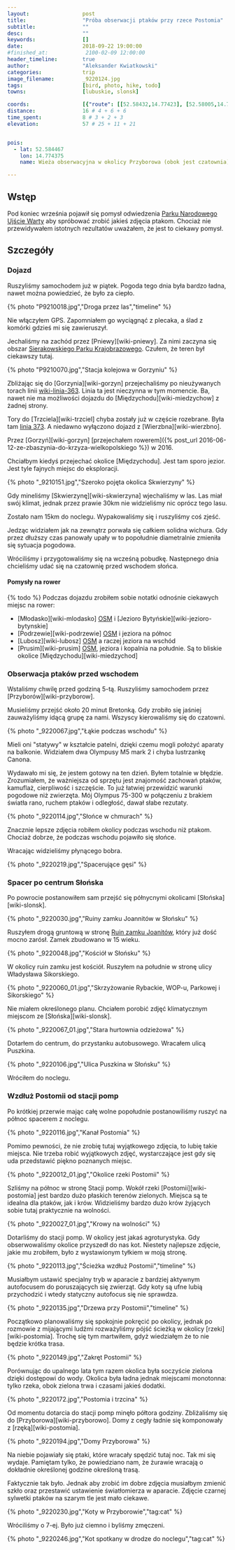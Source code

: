 ```yaml
---
layout:                 post
title:                  "Próba obserwacji ptaków przy rzece Postomia"
subtitle:               ""
desc:                   ""
keywords:               []
date:                   2018-09-22 19:00:00
#finished_at:            2100-02-09 12:00:00
header_timeline:        true
author:                 "Aleksander Kwiatkowski"
categories:             trip
image_filename:         _9220124.jpg
tags:                   [bird, photo, hike, todo]
towns:                  [lubuskie, slonsk]

coords:                 [{"route": [[52.58432,14.77423], [52.58005,14.74711]], "type": "hike"}, {"route": [[52.57587,14.81131], [52.56982,14.80427], [52.56335,14.80522]], "type": "hike"}]
distance:               16 # 4 + 6 + 6
time_spent:             8 # 3 + 2 + 3
elevation:              57 # 25 + 11 + 21


pois:
  - lat: 52.584467
    lon: 14.774375
    name: Wieża obserwacyjna w okolicy Przyborowa (obok jest czatownia)

---
```


[wiki-ujscie-warty]: https://pl.wikipedia.org/wiki/Park_Narodowy_%E2%80%9EUj%C5%9Bcie_Warty%E2%80%9D

## Wstęp

Pod koniec września pojawił się pomysł odwiedzenia
[Parku Narodowego Ujście Warty][wiki-ujscie-warty] aby spróbować zrobić jakieś
zdjęcia ptakom. Chociaż nie przewidywałem istotnych rezultatów uważałem, że
jest to ciekawy pomysł.

## Szczegóły

### Dojazd

Ruszyliśmy samochodem już w piątek. Pogoda tego dnia była bardzo ładna, nawet
można powiedzieć, że było za ciepło.

{% photo "P9210018.jpg","Droga przez las","timeline" %}

Nie włączyłem GPS. Zapomniałem go wyciągnąć z plecaka, a ślad z komórki gdzieś mi się
zawieruszył.

[wiki-sierakowski-park]: https://pl.wikipedia.org/wiki/Sierakowski_Park_Krajobrazowy

Jechaliśmy na zachód przez [Pniewy][wiki-pniewy]. Za nimi zaczyna się
obszar [Sierakowskiego Parku Krajobrazowego][wiki-sierakowski-park].
Czułem, że teren był ciekawszy tutaj.

{% photo "P9210070.jpg","Stacja kolejowa w Gorzyniu" %}

Zbliżając się do [Gorzynia][wiki-gorzyn] przejechaliśmy po nieużywanych
torach linii [wiki-linia-363][wiki-linia-363]. Linia ta jest nieczynna w tym momencie.
Ba, nawet nie ma możliwości dojazdu do [Międzychodu][wiki-miedzychow] z żadnej strony.

Tory do [Trzciela][wiki-trzciel] chyba zostały już w częście rozebrane.
Była tam [linia 373][wiki-linia-373]. A niedawno wyłączono dojazd z [Wierzbna][wiki-wierzbno].

[wiki-linia-373]: https://pl.wikipedia.org/wiki/Linia_kolejowa_nr_373

Przez [Gorzyń][wiki-gorzyn]
[przejechałem rowerem]({% post_url 2016-06-12-ze-zbaszynia-do-krzyza-wielkopolskiego %})
w 2016.

[wiki-linia-363]: https://pl.wikipedia.org/wiki/Linia_kolejowa_nr_363

Chciałbym kiedyś przejechać okolice [Międzychodu]. Jest tam sporo jezior.
Jest tyle fajnych miejsc do eksploracji.

{% photo "\_9210151.jpg","Szeroko pojęta okolica Skwierzyny" %}

Gdy mineliśmy [Skwierzynę][wiki-skwierzyna] wjechaliśmy w las. Las miał swój
klimat, jednak przez prawie 30km nie widzieliśmy nic oprócz tego lasu.

Zostało nam 15km do noclegu. Wypakowaliśmy się i ruszyliśmy coś zjeść.

Jedząc widziałem jak na zewnątrz porwała się całkiem solidna wichura.
Gdy przez dłuższy czas panowały upały w to popołudnie diametralnie zmieniła się
sytuacja pogodowa.

Wróciliśmy i przygotowaliśmy się na wcześną pobudkę. Następnego dnia
chcieliśmy udać się na czatownię przed wschodem słońca.

#### Pomysły na rower

{% todo %} Podczas dojazdu zrobiłem sobie notatki odnośnie ciekawych miejsc na rower:

* [Młodasko][wiki-mlodasko] [OSM](https://www.openstreetmap.org/node/31617568#map=13/52.4919/16.5528)
  i [Jezioro Bytyńskie][wiki-jezioro-bytynskie]
* [Podrzewie][wiki-podrzewie] [OSM](https://www.openstreetmap.org/node/31614824#map=14/52.5095/16.3935)
  i jeziora na północ
* [Lubosz][wiki-lubosz] [OSM](https://www.openstreetmap.org/node/692612232#map=14/52.5161/16.2158) a
  raczej jeziora na wschód  
* [Prusim][wiki-prusim] [OSM](https://www.openstreetmap.org/node/692613430#map=14/52.5795/16.0059),
  jeziora i kopalnia na południe. Są to bliskie okolice [Międzychodu][wiki-miedzychod]  

### Obserwacja ptaków przed wschodem

Wstaliśmy chwilę przed godziną 5-tą. Ruszyliśmy samochodem przez
[Przyborów][wiki-przyborow].

Musieliśmy przejść około 20 minut Bretonką. Gdy zrobiło się jaśniej
zauważyliśmy idącą grupę za nami. Wszyscy kierowaliśmy się do
czatowni.

{% photo "\_9220067.jpg","Łąkie podczas wschodu" %}

Mieli oni "statywy" w kształcie patelni, dzięki czemu mogli położyć
aparaty na balkonie. Widziałem dwa Olympusy M5 mark 2 i chyba lustrzankę
Canona.

Wydawało mi się, że jestem gotowy na ten dzień. Byłem totalnie w błędzie.
Zrozumiałem, że ważniejsza od sprzętu jest znajomość zachowań ptaków, kamuflaż,
cierpliwość i szczęście. To już łatwiej przewidzić warunki pogodowe niż
zwierzęta. Mój Olympus 75-300 w połączeniu z brakiem światła rano, ruchem ptaków
i odległość, dawał słabe rezutaty.

{% photo "\_9220114.jpg","Słońce w chmurach" %}

Znacznie lepsze zdjęcia robiłem okolicy podczas wschodu niż ptakom.
Chociaż dobrze, że podczas wschodu pojawiło się słońce.

Wracając widzieliśmy płynącego bobra.

{% photo "\_9220219.jpg","Spacerujące gęsi" %}

### Spacer po centrum Słońska

Po powrocie postanowiłem sam przejść się półnycnymi okolicami [Słońska][wiki-slonsk].

{% photo "\_9220030.jpg","Ruiny zamku Joannitów w Słońsku" %}

[wiki-ruiny-slonsk]: https://pl.wikipedia.org/wiki/Zamek_joannit%C3%B3w_w_S%C5%82o%C5%84sku

Ruszyłem drogą gruntową w stronę [Ruin zamku Joanitów][wiki-ruiny-slonsk], który już
dość mocno zarósł. Zamek zbudowano w 15 wieku.

{% photo "\_9220048.jpg","Kościół w Słońsku" %}

W okolicy ruin zamku jest kościół. Ruszyłem na południe w stronę ulicy Władysława
Sikorskiego.

{% photo "\_9220060_01.jpg","Skrzyżowanie Rybackie, WOP-u, Parkowej i Sikorskiego" %}

Nie miałem określonego planu. Chciałem porobić zdjęć klimatycznym miejscom
ze [Słońska][wiki-slonsk].

{% photo "\_9220067_01.jpg","Stara hurtownia odzieżowa" %}

Dotarłem do centrum, do przystanku autobusowego. Wracałem ulicą Puszkina.

{% photo "\_9220106.jpg","Ulica Puszkina w Słońsku" %}

Wróciłem do noclegu.

### Wzdłuż Postomii od stacji pomp

Po krótkiej przerwie mając całę wolne popołudnie postanowiliśmy ruszyć na północ
spacerem z noclegu.

{% photo "\_9220116.jpg","Kanał Postomia" %}

Pomimo pewności, że nie zrobię tutaj wyjątkowego zdjęcia, to lubię takie
miejsca. Nie trzeba robić wyjątkowych zdjęć, wystarczające jest gdy się uda
przedstawić piękno poznanych miejsc.

{% photo "\_9220012_01.jpg","Okolice rzeki Postomii" %}

Szliśmy na północ w stronę Stacji pomp. Wokół rzeki [Postomii][wiki-postomia]
jest bardzo dużo płaskich terenów zielonych. Miejsca są te idealna dla
ptaków, jak i krów. Widzieliśmy bardzo dużo krów żyjących sobie tutaj
praktycznie na wolności.

{% photo "\_9220027_01.jpg","Krowy na wolności" %}

Dotarliśmy do stacji pomp. W okolicy jest jakaś agroturystyka.
Gdy obserwowaliśmy okolice przyszedł do nas kot. Niestety najlepsze zdjęcie,
jakie mu zrobiłem, było z wystawionym tyłkiem w moją stronę.

{% photo "\_9220113.jpg","Ścieżka wzdłuż Postomii","timeline" %}

Musiałbym ustawić specjalny
tryb w aparacie z bardziej aktywnym autofocusem do poruszających się zwierząt.
Gdy koty są ufne lubią przychodzić i wtedy statyczny autofocus się nie sprawdza.

{% photo "\_9220135.jpg","Drzewa przy Postomii","timeline" %}

Początkowo planowaliśmy się spokojnie pokręcić po okolicy, jednak po rozmowie
z mijającymi ludźmi rozważyliśmy pójść ścieżką w okolicy [rzeki][wiki-postomia].
Trochę się tym martwiłem, gdyż wiedziałęm że to nie będzie krótka trasa.

{% photo "\_9220149.jpg","Zakręt Postomii" %}

Porównując do upalnego lata tym razem okolica była soczyście zielona dzięki
dostępowi do wody. Okolica była ładna jednak miejscami monotonna: tylko rzeka, obok zielona trwa
i czasami jakieś dodatki.

{% photo "\_9220172.jpg","Postomia i trzcina" %}

Od momentu dotarcia do stacji pomp minęło półtora godziny. Zbliżaliśmy się do
[Przyborowa][wiki-przyborowo]. Domy z cegły ładnie się komponowały z
[rzęką][wiki-postomia].

{% photo "\_9220194.jpg","Domy Przyborowa" %}

Na niebie pojawiały się ptaki, które wracały spędzić tutaj noc. Tak mi się
wydaje. Pamiętam tylko, że powiedziano nam, że żurawie wracają o dokładnie
określonej godzine określoną trasą.

Faktycznie tak było. Jednak aby zrobić im dobre zdjęcia musiałbym zmienić
szkło oraz przestawić ustawienie światłomierza w aparacie. Zdjęcie czarnej
sylwetki ptaków na szarym tle jest mało ciekawe.

{% photo "\_9220230.jpg","Koty w Przyborowie","tag:cat" %}

Wróciliśmy o 7-ej. Było już ciemno i byliśmy zmęczeni.

{% photo "\_9220246.jpg","Kot spotkany w drodze do noclegu","tag:cat" %}
